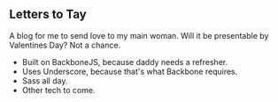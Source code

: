 ## Letters to Tay

A blog for me to send love to my main woman. Will it be presentable by Valentines Day? Not a chance.

* Built on BackboneJS, because daddy needs a refresher.
* Uses Underscore, because that's what Backbone requires.
* Sass all day.
* Other tech to come.